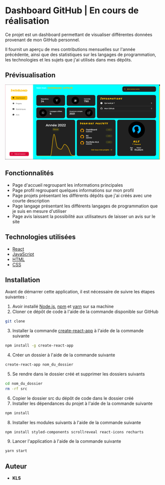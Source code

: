 # Dashboard GitHub | En cours de réalisation

Ce projet est un dashboard permettant de visualiser différentes données provenant de mon GitHub personnel.

Il fournit un aperçu de mes contributions mensuelles sur l'année
précédente, ainsi que des statistiques sur les langages de programmation, les technologies et les sujets que j'ai utilisés dans mes dépôts.

## Prévisualisation

![Dashboard GitHub](./src/assets/dashboard.PNG)

## Fonctionnalités

- Page d'accueil regroupant les informations principales
- Page profil regroupant quelques informations sur mon profil
- Page projets présentant les différents dépôts que j'ai créés avec une courte description
- Page langage présentant les différents langages de programmation que je suis en mesure d'utiliser
- Page avis laissant la possibilité aux utilisateurs de laisser un avis sur le site

## Technologies utilisées

- [React](https://reactjs.org/)
- [JavaScript](https://developer.mozilla.org/fr/docs/Web/JavaScript)
- [HTML](https://developer.mozilla.org/fr/docs/Web/HTML)
- [CSS](https://developer.mozilla.org/fr/docs/Web/CSS)

## Installation

Avant de démarrer cette application, il est nécessaire de suivre les étapes suivantes :

1. Avoir installé [Node.js](https://nodejs.org/en/), [npm](https://www.npmjs.com/) et [yarn](https://yarnpkg.com/) sur sa machine
2. Cloner ce dépôt de code à l'aide de la commande disponible sur GitHub
```bash
git clone
```
3. Installer la commande [create-react-app](https://www.npmjs.com/package/create-react-app) à l'aide de la commande suivante
```bash
npm install -g create-react-app
```
4. Créer un dossier à l'aide de la commande suivante
```bash
create-react-app nom_du_dossier
```
5. Se rendre dans le dossier créé et supprimer les dossiers suivants
```bash
cd nom_du_dossier
rm -rf src
```
6. Copier le dossier src du dépôt de code dans le dossier créé
7. Installer les dépendances du projet à l'aide de la commande suivante
```bash
npm install
```
8. Installer les modules suivants à l'aide de la commande suivante
```bash
npm install styled-components scrollreveal react-icons recharts
```
9. Lancer l'application à l'aide de la commande suivante
```bash
yarn start
```

## Auteur

- **KLS**
